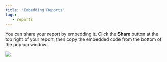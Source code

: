 ```yaml
---
title: "Embedding Reports"
tags:
   - reports
---
```

You can share your report by embedding it. Click the **Share** button at the top right of your report, then copy the embedded code from the bottom of the pop-up window.

![](/images/reports/emgedding_reports.gif)